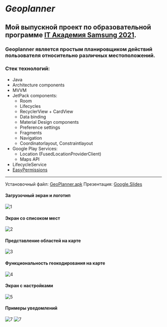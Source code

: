 # _Geoplanner_

## Мой выпускной проект по образовательной программе [IT Академия Samsung 2021](https://myitacademy.ru/).
### Geoplanner является простым планировщиком действий пользователя относительно различных местоположений.

### Стек технологий:
 * Java
 * Architecture components
 * MVVM
 * JetPack components:
     * Room
     * Lifecycles
     * RecyclerView + CardView
     * Data binding
     * Material Design components
     * Preference settings
     * Fragments
     * Navigation
     * Coordinatorlayout, Constraintlayout
 * Google Play Services: 
     * Location (FusedLocationProviderClient)
     * Maps API
 * LifecycleService
 * [EasyPermissions](https://github.com/googlesamples/easypermissions)
____
 Установочный файл: [GeoPlanner.apk](https://drive.google.com/file/d/1-EQtF0j8O4012UN87R4RjWJiajatUWLY/view?usp=sharing)
 Презентация: [Google.Slides](https://docs.google.com/presentation/d/1YTtEcojqgWDaJ_EjJ2uQOIPnjIwzKZR0kkXyfE_nYEU/edit?usp=sharing)
#### Загрузочный экран и логотип
![1](https://github.com/devalurum/Geoplanner/blob/main/gif/start.gif)
#### Экран со списоком мест
![2](https://github.com/devalurum/Geoplanner/blob/main/gif/list_places.gif)
#### Представление областей на карте
![3](https://github.com/devalurum/Geoplanner/blob/main/gif/map.gif) 
#### Функциональность геокодирования на карте
![4](https://github.com/devalurum/Geoplanner/blob/main/gif/map2.gif)
#### Экран с настройками
![5](https://github.com/devalurum/Geoplanner/blob/main/gif/settings.gif)
#### Примеры уведомлений
![7](https://github.com/devalurum/Geoplanner/blob/main/gif/notification.png) ![7](https://github.com/devalurum/Geoplanner/blob/main/gif/notification1.png)




